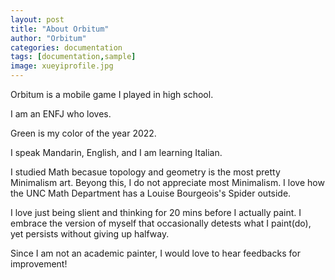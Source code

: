 ```yaml
---
layout: post
title: "About Orbitum"
author: "Orbitum"
categories: documentation
tags: [documentation,sample]
image: xueyiprofile.jpg
---
```


Orbitum is a mobile game I played in high school.

I am an ENFJ who loves. 

Green is my color of the year 2022. 

I speak Mandarin, English, and I am learning Italian. 

I studied Math becasue topology and geometry is the most pretty Minimalism art. Beyong this, I do not appreciate most Minimalism. I love how the UNC Math Department has a Louise Bourgeois's Spider outside.

I love just being slient and thinking for 20 mins before I actually paint. I embrace the version of myself that occasionally detests what I paint(do), yet persists without giving up halfway. 

Since I am not an academic painter, I would love to hear feedbacks for improvement! 

